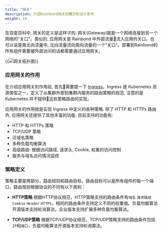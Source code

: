 ```yaml
---
title: "网关"
description: 介绍Rainbond网关的概念和设计思考
weight: 14
---
```


在百度百科中, 网关的定义是这样子的: 网关(Gateway)就是一个网络连接到另一个网络的"关口"。类似的, 应用网关是 Rainbond 中外部流量流入应用的关口。也可以说是南北向流量中, 北向流量流向南向流量的一个"关口"。部署到Rainbond的所有组件需要被外部访问的话都需要通过应用网关。

{{<image src="https://grstatic.oss-cn-shanghai.aliyuncs.com/images/docs/5.0/user-manual/gateway/what-is-gateway/north-to-south.png" title="网关拓扑图">}}

### 应用网关的作用

在介绍应用网关的作用前, 首先需要提一下 [Ingress](https://kubernetes.io/docs/concepts/services-networking/ingress/#terminology)。Ingress 是 Kubernetes 资源类型之一，定义了从集群外部到集群内服务的路由策略的规范, 注意的是 Kubernetes 并不提供这些策略路由的实现。

应用网关的作用就是实现 Ingress 中定义的各种策略. 除了 HTTP 和 HTTPs 路由外, 应用网关还提供了其他丰富的功能. 目前支持的功能有:

- HTTP 和 HTTPs 策略
- TCP/UDP 策略
- 泛域名策略
- 多种负载均衡算法
- 高级路由: 根据访问路径, 请求头, Cookie, 权重的访问控制
- 服务与域名访问情况监控

### 策略定义

策略主要是两部分，路由规则和路由目标，路由目标可以是所有组件的每一个端口，路由规则根据协议的不同有以下类别：

* <b>HTTP策略</b> 根据HTTP协议规范，HTTP策略支持的路由条件有`域名` `请求路径` `Cookie` `Header` `HTTPS`，相同的路由条件支持定义不同的权重值。负载均衡算法开源版本支持轮询算法，企业版本支持扩展多种负载均衡算法。 

* <b>TCP/UDP策略</b> 根据TCP/UDP协议规范，TCP/UDP策略支持的路由条件包括`IP`和`端口`，负载均衡算法开源版本支持轮询算法。
